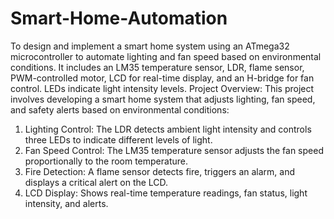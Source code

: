 # Smart-Home-Automation
To design and implement a smart home system using an ATmega32 microcontroller to automate lighting and fan speed based on environmental conditions. It includes an LM35 temperature sensor, LDR, flame sensor, PWM-controlled motor, LCD for real-time display, and an H-bridge for fan control. LEDs indicate light intensity levels.
Project Overview: This project involves developing a smart home system that adjusts lighting, fan speed, and safety alerts based on environmental conditions:
1. Lighting Control: The LDR detects ambient light intensity and controls three LEDs to indicate different levels of light.
2. Fan Speed Control: The LM35 temperature sensor adjusts the fan speed proportionally to the room temperature.
3. Fire Detection: A flame sensor detects fire, triggers an alarm, and displays a critical alert on the LCD.
4. LCD Display: Shows real-time temperature readings, fan status, light intensity, and alerts.
